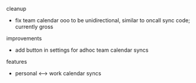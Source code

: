 cleanup

- fix team calendar ooo to be unidirectional, similar to oncall sync code; currently gross

improvements

- add button in settings for adhoc team calendar syncs

features

- personal <--> work calendar syncs
